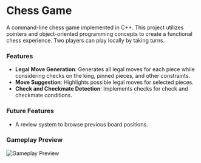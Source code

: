 # Chess Game

A command-line chess game implemented in C++. This project utilizes pointers and object-oriented programming concepts to create a functional chess experience. Two players can play locally by taking turns.

### Features

- **Legal Move Generation**: Generates all legal moves for each piece while considering checks on the king, pinned pieces, and other constraints.
- **Move Suggestion**: Highlights possible legal moves for selected pieces.
- **Check and Checkmate Detection**: Implements checks for check and checkmate conditions.

### Future Features

- A review system to browse previous board positions.

### Gameplay Preview

![Gameplay Preview](https://github.com/user-attachments/assets/12ddde4f-c35b-44e2-9634-883285ece6b6)
